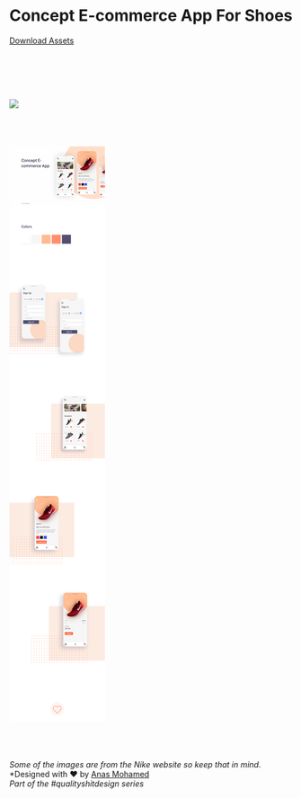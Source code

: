 # Concept E-commerce App For Shoes

[Download Assets]()

<br>
<br>
<br>
<br>

![](shoe-app-dribbble.png)
<br>
<br>
<br>
<br>


![](designs/entire-precentation.png)
<br>
<br>
<br>
<br>

*Some of the images are from the Nike website so keep that in mind.*
*Designed with ♥ by [Anas Mohamed](https://dribbble.com/anas2479) *<br> Part of the #qualityshitdesign series*

